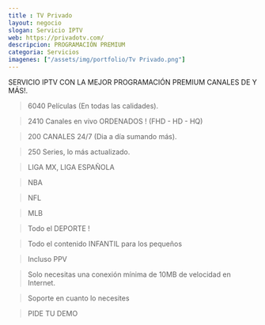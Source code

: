```yaml
---
title : TV Privado
layout: negocio
slogan: Servicio IPTV
web: https://privadotv.com/
descripcion: PROGRAMACIÓN PREMIUM
categoria: Servicios
imagenes: ["/assets/img/portfolio/Tv Privado.png"]
---
```

SERVICIO IPTV CON LA MEJOR PROGRAMACIÓN PREMIUM CANALES DE Y MÁS!.

>6040 Películas (En todas las calidades).

>2410 Canales en vivo ORDENADOS ! (FHD - HD - HQ)

>200 CANALES 24/7 (Dia a día sumando más).

>250 Series, lo más actualizado.

>LIGA MX, LIGA ESPAÑOLA

>NBA

>NFL

>MLB

>Todo el DEPORTE !

>Todo el contenido INFANTIL para los pequeños

> Incluso PPV

>Solo necesitas una conexión mínima de 10MB de velocidad en Internet.

>Soporte en cuanto lo necesites

>PIDE TU DEMO

